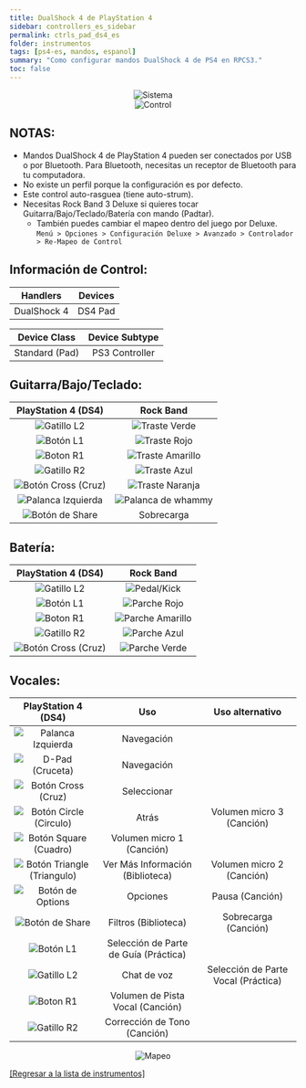 ```yaml
---
title: DualShock 4 de PlayStation 4
sidebar: controllers_es_sidebar
permalink: ctrls_pad_ds4_es
folder: instrumentos
tags: [ps4-es, mandos, espanol]
summary: "Como configurar mandos DualShock 4 de PS4 en RPCS3."
toc: false
---
```


<div align="center"> <img src="https://carlmylo.github.io/docu-rpcs3/images/instruments/plat/ps4.png" alt="Sistema" title="Sistema"></div>

<div align="center"> <img src="https://carlmylo.github.io/docu-rpcs3/images/instruments/cont/ps4ds4controller.png" alt="Control" title="Control"></div>

## NOTAS:

* Mandos DualShock 4 de PlayStation 4 pueden ser conectados por USB o por Bluetooth. Para Bluetooth, necesitas un receptor de Bluetooth para tu computadora.
* No existe un perfil porque la configuración es por defecto.
* Este control auto-rasguea (tiene auto-strum).
* Necesitas Rock Band 3 Deluxe si quieres tocar Guitarra/Bajo/Teclado/Batería con mando (Padtar).
	- También puedes cambiar el mapeo dentro del juego por Deluxe.  
	`Menú > Opciones > Configuración Deluxe > Avanzado > Controlador > Re-Mapeo de Control`

## Información de Control:

| Handlers | Devices |
|:------------------:|:---------------------:|
| DualShock 4 | DS4 Pad |

| Device Class | Device Subtype |
|:------------------:|:---------------------:|
| Standard (Pad) | PS3 Controller |

## Guitarra/Bajo/Teclado:

| **PlayStation 4 (DS4)** | **Rock Band** |
|:------------------:|:---------------------:|
| ![Gatillo L2](https://carlmylo.github.io/docu-rpcs3/images/btns/ctrls/ps4/l2.png "Gatillo L2") | ![Traste Verde](https://carlmylo.github.io/docu-rpcs3/images/btns/gtrs/gf.png "Traste Verde") |
| ![Botón L1](https://carlmylo.github.io/docu-rpcs3/images/btns/ctrls/ps4/l1.png "Botón L1") | ![Traste Rojo](https://carlmylo.github.io/docu-rpcs3/images/btns/gtrs/rf.png "Traste Rojo") |
| ![Boton R1](https://carlmylo.github.io/docu-rpcs3/images/btns/ctrls/ps4/r1.png "Boton R1") | ![Traste Amarillo](https://carlmylo.github.io/docu-rpcs3/images/btns/gtrs/yf.png "Traste Amarillo") |
| ![Gatillo R2](https://carlmylo.github.io/docu-rpcs3/images/btns/ctrls/ps4/r2.png "Gatillo R2") | ![Traste Azul](https://carlmylo.github.io/docu-rpcs3/images/btns/gtrs/bf.png "Traste Azul") |
| ![Botón Cross (Cruz)](https://carlmylo.github.io/docu-rpcs3/images/btns/ctrls/ps4/x.png "Botón Cross (Cruz)") | ![Traste Naranja](https://carlmylo.github.io/docu-rpcs3/images/btns/gtrs/of.png "Traste Naranja") |
| ![Palanca Izquierda](https://carlmylo.github.io/docu-rpcs3/images/btns/ctrls/ps4/ls.png "Palanca Izquierda") | ![Palanca de whammy](https://carlmylo.github.io/docu-rpcs3/images/btns/gtrs/wb.png "Palanca de whammy") |
| ![Botón de Share](https://carlmylo.github.io/docu-rpcs3/images/btns/ctrls/ps4/shr.png "Botón de Share") | Sobrecarga |

## Batería:

| **PlayStation 4 (DS4)** | **Rock Band** |
|:------------------:|:---------------------:|
| ![Gatillo L2](https://carlmylo.github.io/docu-rpcs3/images/btns/ctrls/ps4/l2.png "Gatillo L2") | ![Pedal/Kick](https://carlmylo.github.io/docu-rpcs3/images/btns/drms/rb/kp.png "Pedal/Kick") |
| ![Botón L1](https://carlmylo.github.io/docu-rpcs3/images/btns/ctrls/ps4/l1.png "Botón L1") | ![Parche Rojo](https://carlmylo.github.io/docu-rpcs3/images/btns/drms/rb/rp.png "Parche Rojo") |
| ![Boton R1](https://carlmylo.github.io/docu-rpcs3/images/btns/ctrls/ps4/r1.png "Boton R1") | ![Parche Amarillo](https://carlmylo.github.io/docu-rpcs3/images/btns/drms/rb/yp.png "Parche Amarillo") |
| ![Gatillo R2](https://carlmylo.github.io/docu-rpcs3/images/btns/ctrls/ps4/r2.png "Gatillo R2") | ![Parche Azul](https://carlmylo.github.io/docu-rpcs3/images/btns/drms/rb/bp.png "Parche Azul") |
| ![Botón Cross (Cruz)](https://carlmylo.github.io/docu-rpcs3/images/btns/ctrls/ps4/x.png "Botón Cross (Cruz)") | ![Parche Verde](https://carlmylo.github.io/docu-rpcs3/images/btns/drms/rb/gp.png "Parche Verde") |


## Vocales:

| **PlayStation 4 (DS4)** | **Uso**                         | **Uso alternativo**         |
|:---------------------:|:-------------------------------:|:-------------------:|
| ![Palanca Izquierda](https://carlmylo.github.io/docu-rpcs3/images/btns/ctrls/ps4/ls.png "Palanca Izquierda") | Navegación | |
| ![D-Pad (Cruceta)](https://carlmylo.github.io/docu-rpcs3/images/btns/ctrls/ps4/dp.png "D-Pad (Cruceta)") | Navegación | |
| ![Botón Cross (Cruz)](https://carlmylo.github.io/docu-rpcs3/images/btns/ctrls/ps4/x.png "Botón Cross (Cruz)") | Seleccionar | |
| ![Botón Circle (Circulo)](https://carlmylo.github.io/docu-rpcs3/images/btns/ctrls/ps4/o.png "Botón Circle (Circulo)") | Atrás | Volumen micro 3 (Canción) |
| ![Botón Square (Cuadro)](https://carlmylo.github.io/docu-rpcs3/images/btns/ctrls/ps4/s.png "Botón Square (Cuadro)") | Volumen micro 1 (Canción) | |
| ![Botón Triangle (Triangulo)](https://carlmylo.github.io/docu-rpcs3/images/btns/ctrls/ps4/t.png "Botón Triangle (Triangulo)") | Ver Más Información (Biblioteca) | Volumen micro 2 (Canción) |
| ![Botón de Options](https://carlmylo.github.io/docu-rpcs3/images/btns/ctrls/ps4/opt.png "Botón de Options") | Opciones | Pausa (Canción) |
| ![Botón de Share](https://carlmylo.github.io/docu-rpcs3/images/btns/ctrls/ps4/shr.png "Botón de Share") | Filtros (Biblioteca) | Sobrecarga (Canción) |
| ![Botón L1](https://carlmylo.github.io/docu-rpcs3/images/btns/ctrls/ps4/l1.png "Botón L1") | Selección de Parte de Guía (Práctica) | |
| ![Gatillo L2](https://carlmylo.github.io/docu-rpcs3/images/btns/ctrls/ps4/l2.png "Gatillo L2") | Chat de voz | Selección de Parte Vocal (Práctica) |
| ![Boton R1](https://carlmylo.github.io/docu-rpcs3/images/btns/ctrls/ps4/r1.png "Boton R1") | Volumen de Pista Vocal (Canción) | |
| ![Gatillo R2](https://carlmylo.github.io/docu-rpcs3/images/btns/ctrls/ps4/r2.png "Gatillo R2") | Corrección de Tono (Canción) | |

<div align="center"> <img src="https://carlmylo.github.io/docu-rpcs3/images/instruments/maps/padps4mapping.png" alt="Mapeo" title="Mapeo"></div>

[[Regresar a la lista de instrumentos]](https://carlmylo.github.io/docu-rpcs3/ctrls_es#lista-de-instrumentos)